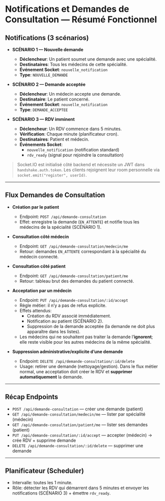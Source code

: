# Notifications et Demandes de Consultation — Résumé Fonctionnel

## Notifications (3 scénarios)

- **SCÉNARIO 1 — Nouvelle demande**

  - **Déclencheur**: Un patient soumet une demande avec une spécialité.
  - **Destinataires**: Tous les médecins de cette spécialité.
  - **Événement Socket**: `nouvelle_notification`
  - **Type**: `NOUVELLE_DEMANDE`

- **SCÉNARIO 2 — Demande acceptée**

  - **Déclencheur**: Un médecin accepte une demande.
  - **Destinataire**: Le patient concerné.
  - **Événement Socket**: `nouvelle_notification`
  - **Type**: `DEMANDE_ACCEPTEE`

- **SCÉNARIO 3 — RDV imminent**
  - **Déclencheur**: Un RDV commence dans 5 minutes.
  - **Vérification**: Chaque minute (planificateur cron).
  - **Destinataires**: Patient et médecin.
  - **Événements Socket**:
    - `nouvelle_notification` (notification standard)
    - `rdv_ready` (signal pour rejoindre la consultation)

> Socket.IO est initialisé côté backend et nécessite un JWT dans `handshake.auth.token`.
> Les clients rejoignent leur room personnelle via `socket.emit("register", userId)`.

---

## Flux Demandes de Consultation

- **Création par le patient**

  - Endpoint: `POST /api/demande-consultation`
  - Effet: enregistre la demande (`EN_ATTENTE`) et notifie tous les médecins de la spécialité (SCÉNARIO 1).

- **Consultation côté médecin**

  - Endpoint: `GET /api/demande-consultation/medecin/me`
  - Retour: demandes `EN_ATTENTE` correspondant à la spécialité du médecin connecté.

- **Consultation côté patient**

  - Endpoint: `GET /api/demande-consultation/patient/me`
  - Retour: tableau brut des demandes du patient connecté.

- **Acceptation par un médecin**

  - Endpoint: `PUT /api/demande-consultation/:id/accept`
  - Règle métier: il n’y a pas de refus explicite.
  - Effets attendus:
    - Création du RDV associé immédiatement.
    - Notification au patient (SCÉNARIO 2).
    - Suppression de la demande acceptée (la demande ne doit plus apparaître dans les listes).
  - Les médecins qui ne souhaitent pas traiter la demande l’**ignorent**; elle reste visible pour les autres médecins de la même spécialité.

- **Suppression administrative/explicite d’une demande**
  - Endpoint: `DELETE /api/demande-consultation/:id/delete`
  - Usage: retirer une demande (nettoyage/gestion). Dans le flux métier normal, une acceptation doit créer le RDV et **supprimer automatiquement** la demande.

---

## Récap Endpoints

- `POST /api/demande-consultation` — créer une demande (patient)
- `GET /api/demande-consultation/medecin/me` — lister par spécialité (médecin)
- `GET /api/demande-consultation/patient/me` — lister ses demandes (patient)
- `PUT /api/demande-consultation/:id/accept` — accepter (médecin) → crée RDV + supprime demande
- `DELETE /api/demande-consultation/:id/delete` — supprimer une demande

---

## Planificateur (Scheduler)

- Intervalle: toutes les 1 minute.
- Rôle: détecter les RDV qui démarrent dans 5 minutes et envoyer les notifications (SCÉNARIO 3) + émettre `rdv_ready`.
